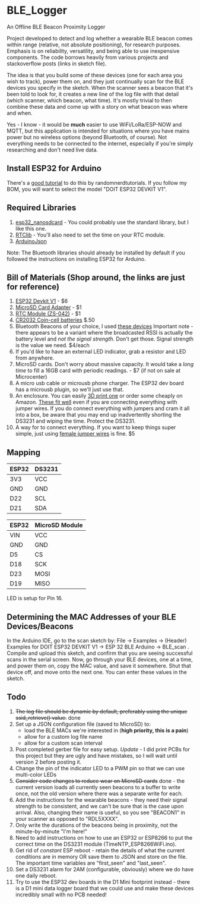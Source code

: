 # BLE_Logger
An Offline BLE Beacon Proximity Logger

Project developed to detect and log whether a wearable BLE beacon comes within range (relative, not absolute positioning), for research purposes. Emphasis is on reliability, versatility, and being able to use inexpensive components. The code borrows heavily from various projects and stackoverflow posts (links in sketch file).   

The idea is that you build some of these devices (one for each area you wish to track), power them on, and they just continually scan for the BLE devices you specify in the sketch. When the scanner sees a beacon that it's been told to look for, it creates a new line of the log file with that detail (which scanner, which beacon, what time). It's mostly trivial to then combine these data and come up with a story on what beacon was where and when. 

Yes - I know - it would be **much** easier to use WiFi/LoRa/ESP-NOW and MQTT, but this application is intended for situations where you have mains power but no wireless options (beyond Bluetooth, of course). Not everything needs to be connected to the internet, especially if you're simply researching and don't need live data.

## Install ESP32 for Arduino
There's a <a href="https://randomnerdtutorials.com/installing-the-esp32-board-in-arduino-ide-windows-instructions/" target="_blank">good tutorial</a> to do this by randomnerdtutorials. If you follow my BOM, you will want to select the model "DOIT ESP32 DEVKIT V1".

## Required Libraries
1. <a href="https://github.com/nhatuan84/esp32-micro-sdcard" target="_blank">esp32_nanosdcard</a> - You could probably use the standard library, but I like this one.
2. <a href="https://github.com/adafruit/RTClib" target="_blank">RTClib</a> - You'll also need to set the time on your RTC module.
3. <a href="https://arduinojson.org/" target="_blank">ArduinoJson</a> 

Note: The Bluetooth libraries should already be installed by default if you followed the instructions on installing ESP32 for Arduino.

## Bill of Materials (Shop around, the links are just for reference)
1. <a href="https://www.amazon.com/HiLetgo-ESP-WROOM-32-Development-Microcontroller-Integrated/dp/B0718T232Z" target="_blank">ESP32 Devkit V1</a> - $6
2. <a href="https://www.amazon.com/SenMod-Adapter-Reader-Module-Arduino/dp/B01JYNEX56/ref=sr_1_5?crid=2K6RLKFNAKBL2" target="_blank">MicroSD Card Adapter</a> - $1
3. <a href="https://www.amazon.com/HiLetgo-AT24C32-Arduino-Without-Battery/dp/B00LX3V7F0/ref=sr_1_3" target="_blank">RTC Module (ZS-042)</a> - $1
4. <a href="https://www.amazon.com/Energizer-2032-Battery-CR2032-Lithium/dp/B0042A9UXC/" target="_blank">CR2032 Coin-cell batteries</a> $.50
5. Bluetooth Beacons of your choice, I used <a href="https://www.aliexpress.com/item/32863939944.html?spm=a2g0s.9042311.0.0.27424c4ddpJpHT" target="_blank">these devices</a> Important note - there appears to be a variant where the broadcasted RSSI is actually the battery level and *not the signal strength*. Don't get those. Signal strength is the value we need. $4/each
6. If you'd like to have an external LED indicator, grab a resistor and LED from anywhere. 
7. MicroSD cards. Don't worry about massive capacity. It would take a *long time* to fill a 16GB card with periodic readings. - $7 (if not on sale at Microcenter)
8. A micro usb cable or microusb phone charger. The ESP32 dev board has a microusb plugin, so we'll just use that.
9. An enclosure. You can easily <a href="https://www.thingiverse.com/thing:1264391" target="_blank">3D print one</a> or order some cheaply on Amazon. <a href="https://www.amazon.com/gp/product/B07WCKF6P4/ref=ppx_yo_dt_b_asin_title_o08_s00?ie=UTF8&psc=1" target="_blank">These fit well</a> even if you are connecting everything with jumper wires. If you do connect everything with jumpers and cram it all into a box, be aware that you may end up inadvertently shorting the DS3231 and wiping the time. Protect the DS3231.
10. A way for to connect everything. If you want to keep things super simple, just using <a href="https://www.amazon.com/gp/product/B077N58HFK/ref=ppx_yo_dt_b_asin_title_o01_s00?ie=UTF8&psc=1" target="_blank">female jumper wires</a> is fine. $5

## Mapping

| ESP32 | DS3231 |
|----------|----------|
| 3V3 | VCC |
| GND | GND |
| D22 | SCL |
| D21 | SDA |

| ESP32 | MicroSD Module |
|----------|----------|
| VIN | VCC |
| GND | GND |
| D5 | CS |
| D18 | SCK |
| D23 | MOSI |
| D19 | MISO |

LED is setup for Pin 16.

## Determining the MAC Addresses of your BLE Devices/Beacons
In the Arduino IDE, go to the scan sketch by: File -> Examples -> (Header) Examples for DOIT ESP32 DEVKIT V1 -> ESP 32 BLE Arduino -> BLE_scan . Compile and upload this sketch, and confirm that you are seeing successful scans in the serial screen. Now, go through your BLE devices, one at a time, and power them on, copy the MAC value, and save it somewhere. Shut that device off, and move onto the next one. You can enter these values in the sketch.

## Todo
1. ~~The log file should be dynamic by default, preferably using the unique ssid_retrieve() value.~~ done
2. Set up a JSON configuration file (saved to MicroSD) to:
    - load the BLE MACs we're interested in (**high priority, this is a pain**)
    - allow for a custom log file name
    - allow for a custom scan interval
3. Post completed gerber file for easy setup. *Update* - I  did print PCBs for this project but they are ugly and have mistakes, so I will wait until version 2 before posting it. 
4. Change the pin of the indicator LED to a PWM pin so that we can use multi-color LEDs
5. ~~Consider code changes to reduce wear on MicroSD cards~~ done - the current version loads all currently seen beacons to a buffer to write once, not the old version where there was a separate write for each. 
6. Add the instructions for the wearable beacons - they need their signal strength to be consistent, and we can't be sure that is the case upon arrival. Also, changing their name is useful, so you see "BEACON1" in your scanner as opposed to "RDL5XXXX".
7. Only write the durations of the beacons being in proximity, not the minute-by-minute "I'm here!"
8. Need to add instructions on how to use an ESP32 or ESP8266 to put the correct time on the DS3231 module (TimeNTP_ESP8266WiFi.ino). 
9. Get rid of *constant* ESP reboot - retain the details of what the current conditions are in memory OR save them to JSON and store on the file. The important time variables are "first_seen" and "last_seen". 
10. Set a DS3231 alarm for 2AM (configurable, obviously) where we do have one daily reboot.
11. Try to use the ESP32 dev boards in the D1 Mini footprint instead - there is a D1 mini data logger board that we could use and make these devices incredibly small with no PCB needed!
